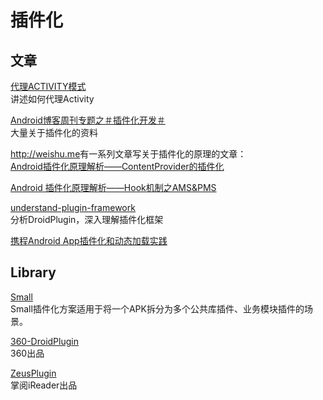 # 插件化

## 文章

[代理ACTIVITY模式](https://zhuanlan.zhihu.com/p/21335594?f3fb8ead20=dafca61abd3171ed5bf8b55ab023f7cf)  
讲述如何代理Activity  

[Android博客周刊专题之＃插件化开发＃](http://www.androidblog.cn/index.php/Index/detail/id/16)  
大量关于插件化的资料  


<http://weishu.me>有一系列文章写关于插件化的原理的文章：  
[Android插件化原理解析——ContentProvider的插件化](http://weishu.me/2016/07/12/understand-plugin-framework-content-provider/)  

[Android 插件化原理解析——Hook机制之AMS&PMS](http://weishu.me/2016/03/07/understand-plugin-framework-ams-pms-hook/?utm_source=tuicool&utm_medium=referral)

[understand-plugin-framework](https://github.com/tiann/understand-plugin-framework)  
分析DroidPlugin，深入理解插件化框架




[携程Android App插件化和动态加载实践](http://www.infoq.com/cn/articles/ctrip-android-dynamic-loading)  


## Library

[Small](https://github.com/wequick/Small/tree/master/Android)    
Small插件化方案适用于将一个APK拆分为多个公共库插件、业务模块插件的场景。  

[360-DroidPlugin](https://github.com/DroidPluginTeam/DroidPlugin)  
360出品

[ZeusPlugin](https://github.com/iReaderAndroid/ZeusPlugin)  
掌阅iReader出品
